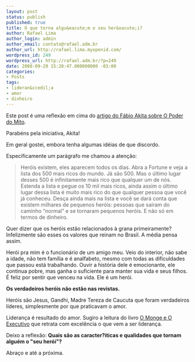 ```yaml
---
layout: post
status: publish
published: true
title: O que torna algu&eacute;m o seu her&oacute;i?
author: Rafael Lima
author_login: admin
author_email: contato@rafael.adm.br
author_url: http://rafael.lima.myopenid.com/
wordpress_id: 249
wordpress_url: http://rafael.adm.br/?p=249
date: 2008-09-20 15:28:47.000000000 -03:00
categories:
- Posts
tags:
- lideran&ccedil;a
- amor
- dinheiro
---
```

Este post &eacute; uma reflex&atilde;o em cima do <a href="http://www.akitaonrails.com/2008/9/20/off-topic-o-poder-do-mito-redux">artigo do F&aacute;bio Akita sobre O Poder do Mito</a>.

Parab&eacute;ns pela iniciativa, Akita!

Em geral gostei, embora tenha algumas id&eacute;ias de que discordo. 

Especificamente um par&aacute;grafo me chamou a aten&ccedil;&atilde;o:
<blockquote>
Her&oacute;is existem, eles aparecem todos os dias. Abra a Fortune e veja a lista dos 500 mais ricos do mundo. J&aacute; s&atilde;o 500. Mas o &uacute;ltimo lugar desses 500 &eacute; infinitamente mais rico que qualquer um de n&oacute;s. Estenda a lista e pegue os 10 mil mais ricos, ainda assim o &uacute;ltimo lugar dessa lista &eacute; muito mais rico do que qualquer pessoa que voc&ecirc; j&aacute; conheceu. Des&ccedil;a ainda mais na lista e voc&ecirc; se dar&aacute; conta que existem milhares de pequenos her&oacute;is: pessoas que sa&iacute;ram do caminho &ldquo;normal&rdquo; e se tornaram pequenos her&oacute;is. E n&atilde;o s&oacute; em termos de dinheiro.
</blockquote>

Quer dizer que os her&oacute;is est&atilde;o relacionados &agrave; grana primeiramente? Infelizmente s&atilde;o esses os valores que reinam no Brasil. A m&eacute;dia pensa assim.

Her&oacute;i pra mim &eacute; o funcion&aacute;rio de um amigo meu. Veio do interior, n&atilde;o sabe a idade, n&atilde;o tem fam&iacute;lia e &eacute; analfabeto, mesmo com todas as dificuldades que passou est&aacute; trabalhando. Ouvir a hist&oacute;ria dele &eacute; emocionante, ele continua pobre, mas ganha o suficiente para manter sua vida e seus filhos. &Eacute; feliz por sentir que venceu na vida. Ele &eacute; um her&oacute;i.

<strong>Os verdadeiros her&oacute;is n&atilde;o est&atilde;o nas revistas.</strong>

Her&oacute;is s&atilde;o Jesus, Gandhi, Madre Tereza de Caucuta que foram verdadeiros l&iacute;deres, simplesmente por que praticavam o amor.

Lideran&ccedil;a &eacute; resultado do amor. Sugiro a leitura do livro <a href="http://www.submarino.com.br/books_productdetails.asp?ProdTypeId=1&ProdId=232649&St=MC">O Monge e O Executivo</a> que retrata com excel&ecirc;ncia o que vem a ser lideran&ccedil;a.

Deixo a reflex&atilde;o: <strong>Quais s&atilde;o as caracter?iticas e qualidades que tornam algu&eacute;m o "seu her&oacute;i"?</strong>

Abra&ccedil;o e at&eacute; a pr&oacute;xima.
